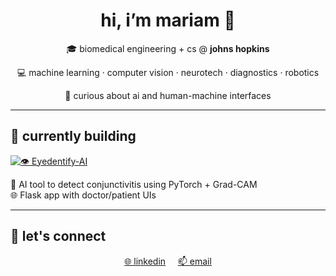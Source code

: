 <h1 align="center">hi, i’m mariam 👋</h1>
<p align="center">🎓 biomedical engineering + cs @ <strong>johns hopkins</strong></p>
<p align="center">💻 machine learning · computer vision · neurotech · diagnostics · robotics</p>
<p align="center">🦔 curious about ai and human-machine interfaces</p>

---

## 🚧 currently building

[![👁️ Eyedentify-AI](https://img.shields.io/badge/👁️_Eyedentify--AI-ffb6c1)](https://github.com/mariam-hedgie/eyedentify-ai)

🧠 AI tool to detect conjunctivitis using PyTorch + Grad-CAM  
🌐 Flask app with doctor/patient UIs 

---

## 🔗 let's connect

<p align="center">
  <a href="https://www.linkedin.com/in/mariam-husain-jhu/" target="_blank">🌐 linkedin</a> &nbsp;&nbsp;&nbsp;
  <a href="mailto:mariamh1121@gmail.com" target="_blank">📫 email</a>
</p>
